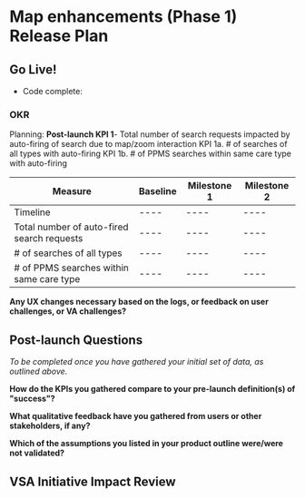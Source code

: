 # Map enhancements (Phase 1) Release Plan

## Go Live!
- Code complete: 

### OKR

Planning:
**Post-launch KPI 1**- Total number of search requests impacted by auto-firing of search due to map/zoom interaction
KPI 1a. # of searches of all types with auto-firing
KPI 1b. # of PPMS searches within same care type with auto-firing


| Measure| Baseline | Milestone 1 | Milestone 2 |
|----|----|----|----|
| Timeline |----|----|----|
| Total number of auto-fired search requests |----|----|----|
| # of searches of all types |----|----|----|
| # of PPMS searches within same care type |----|----|----|


**Any UX changes necessary based on the logs, or feedback on user challenges, or VA challenges?**

## Post-launch Questions 

_To be completed once you have gathered your initial set of data, as outlined above._ 

**How do the KPIs you gathered compare to your pre-launch definition(s) of "success"?**
 
**What qualitative feedback have you gathered from users or other stakeholders, if any?**

**Which of the assumptions you listed in your product outline were/were not validated?**

## VSA Initiative Impact Review
